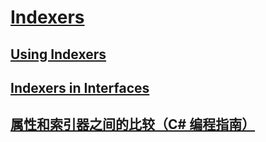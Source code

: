 # [Indexers](TocOutOfQuery)
## [Using Indexers](TocOutOfQuery)
## [Indexers in Interfaces](TocOutOfQuery)
## [属性和索引器之间的比较（C# 编程指南）](comparison-between-properties-and-indexers.md)

